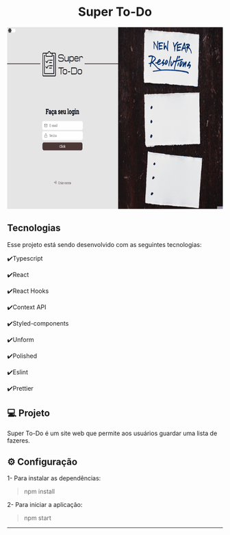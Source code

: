 <h1 align="center">Super To-Do</h1>

<div align="center" >
  <img src="../github/readme.gif" alt="super todo" height="425">
</div>

## Tecnologias

Esse projeto está sendo desenvolvido com as seguintes tecnologias:

✔️Typescript

✔️React

✔️React Hooks

✔️Context API

✔️Styled-components

✔️Unform

✔️Polished

✔️Eslint

✔️Prettier

## 💻 Projeto

Super To-Do é um site web que permite aos usuários guardar uma lista de fazeres.

## ⚙ Configuração

1- Para instalar as dependências:

> npm install

2- Para iniciar a aplicação:

> npm start

---
